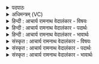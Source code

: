 <details><summary>पदपाठः</summary>

पि꣡ब꣢꣯। सु꣣त꣡स्य꣢। र꣣सि꣡नः꣢। म꣡त्स्व꣢꣯। नः꣣। इन्द्र। गो꣡म꣢꣯तः। आ꣣पिः꣢। नः꣣। बोधि। सधमा꣡द्ये꣢। स꣣ध। मा꣡द्ये꣢꣯। वृ꣣धे꣢। अ꣣स्मा꣢न्। अ꣣वन्तु। ते। धि꣡यः꣢꣯। १४२१।
</details>

<details><summary>अधिमन्त्रम् (VC)</summary>

- इन्द्रः
- मेध्यातिथिः काण्वः
- बार्हतः प्रगाथः (विषमा बृहती, समा सतोबृहती)
- मध्यमः
</details>

<details><summary>हिन्दी : आचार्य रामनाथ वेदालंकार - विषयः</summary>

प्रथम ऋचा पूर्वार्चिक में २३९ क्रमाङ्क पर परमात्मा और राजा के विषय में व्याख्यात हो चुकी है। यहाँ परमेश्वर से प्रार्थना कर रहे हैं।
</details>

<details><summary>हिन्दी : आचार्य रामनाथ वेदालंकार - पदार्थः</summary>

पदार्थान्वयभाषाः -  हे(इन्द्र)विघ्नों के विनाशक सर्वान्तर्यामी जगदीश्वर!आप(रसिनः)रसीले(सुतस्य)प्रकट हुए मेरे प्रेमरस का(पिब)पान करो, (गोमतः)गाय आदि के ऐश्वर्यों से युक्त(नः)हम लोगों को(मत्स्व)आनन्दित करो।(सधमादे)सहयात्रा में(वृधे)बढ़ाने के लिए(आपिः)बन्धु बने हुए आप(नः)हमें(बोधि)बोध दो।(ते)आपके(धियः)प्रज्ञा और कर्म(अस्मान्)हम उपासकों की(अवन्तु)रक्षा करें ॥१॥
</details>

<details><summary>हिन्दी : आचार्य रामनाथ वेदालंकार - भावार्थः</summary>

भावार्थभाषाः -  यदि हम परमात्मा से स्नेह करते हैं तो वह भी हमसे स्नेह करता है और सद्बुद्धि,सत्कर्म आदि देकर हमारा उपकार करता है ॥१॥
</details>

<details><summary>संस्कृत : आचार्य रामनाथ वेदालंकार - विषयः</summary>

तत्र प्रथमा ऋक् २३९ क्रमाङ्के परमात्मनृपत्योर्विषये व्याख्याता। अत्र परमेश्वरः प्रार्थ्यते।
</details>

<details><summary>संस्कृत : आचार्य रामनाथ वेदालंकार - पदार्थः</summary>

पदार्थान्वयभाषाः -  हे(इन्द्र)विघ्नहन्तः सर्वान्तर्यामिन् जगदीश्वर!त्वम्(रसिनः)रसवतः(सुतस्य)व्यक्तस्य मम प्रेमरसस्य(पिब)आस्वादनं कुरु, (गोमतः)गवाद्यैश्वर्यसम्पन्नान्(नः)अस्मान्(मत्स्व)आनन्दय।(सधमाद्ये)सहयात्रायाम्।[सह भूत्वा अन्योन्यं माद्यन्ति यत्र तस्मिन्।] (वृधे)वर्धनाय(आपिः)बन्धुः सन्,त्वम्(नः)अस्मान्(बोधि)बोधय।(ते)तव(धियः)प्रज्ञाः कर्माणि च(अस्मान्)त्वदुपासकान्(अवन्तु)रक्षन्तु ॥१॥
</details>

<details><summary>संस्कृत : आचार्य रामनाथ वेदालंकार - भावार्थः</summary>

भावार्थभाषाः -  वयं चेत् परमात्मनि स्निह्यामस्तर्हि सोऽप्यस्मासु स्निह्यति सद्बुद्धिसत्कर्मादिप्रदानेन चोपकरोति ॥१॥
</details>